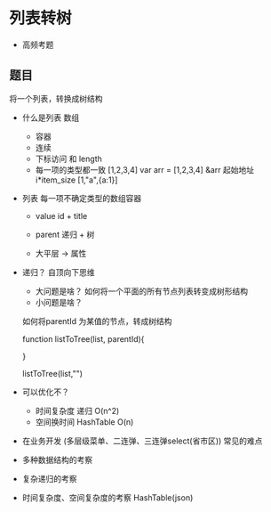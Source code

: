 # 列表转树

- 高频考题
  
## 题目
将一个列表，转换成树结构

- 什么是列表 数组 
  - 容器
  - 连续
  - 下标访问 和 length 
  - 每一项的类型都一致 [1,2,3,4]
    var arr = [1,2,3,4]
    &arr 起始地址 i*item_size 
    [1,"a",{a:1}]

- 列表 
   每一项不确定类型的数组容器
   - value id + title
   - parent 递归 + 树

   - 大平层 -> 属性

- 递归？ 自顶向下思维
  - 大问题是啥？
  如何将一个平面的所有节点列表转变成树形结构
  - 小问题是啥？
  <!-- 如何将parentId 为"" 的节点，转成树结构 -->
  如何将parentId 为某值的节点，转成树结构

  function listToTree(list, parentId){

  }

  listToTree(list,"")

- 可以优化不？
  - 时间复杂度
    递归  O(n^2)
  - 空间换时间
    HashTable O(n)

- 在业务开发 (多层级菜单、二连弹、三连弹select(省市区)) 常见的难点 
- 多种数据结构的考察
- 复杂递归的考察
- 时间复杂度、空间复杂度的考察 HashTable(json)